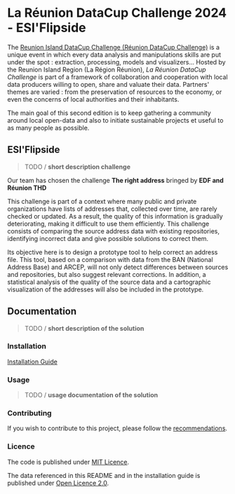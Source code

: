 # La Réunion DataCup Challenge 2024 - ESI'Flipside

The [Reunion Island DataCup Challenge (Réunion DataCup Challenge)](https://data.regionreunion.com/p/page-reunion-datacup-challenge) is a unique event in which every data analysis and manipulations skills are put under the spot : extraction, processing, models and visualizers... Hosted by the Reunion Island Region (La Région Réunion), *La Réunion DataCup Challenge* is part of a framework of collaboration and cooperation with local data producers willing to open, share and valuate their data. Partners' themes are varied : from the preservation of resources to the economy, or even the concerns of local authorities and their inhabitants.

The main goal of this second edition is to keep gathering a community around local open-data and also to initiate sustainable projects et useful to as many people as possible.

## ESI'Flipside

>TODO / **short description challenge**

Our team has chosen the challenge **The right address** bringed by **EDF and Réunion THD**

This challenge is part of a context where many public and private organizations have lists of addresses that, collected over time, are rarely checked or updated. As a result, the quality of this information is gradually deteriorating, making it difficult to use them efficiently. This challenge consists of comparing the source address data with existing repositories, identifying incorrect data and give possible solutions to correct them.

Its objective here is to design a prototype tool to help correct an address file. This tool, based on a comparison with data from the BAN (National Address Base) and ARCEP, will not only detect differences between sources and repositories, but also suggest relevant corrections. In addition, a statistical analysis of the quality of the source data and a cartographic visualization of the addresses will also be included in the prototype.

## **Documentation**

>TODO / **short description of the solution**

### **Installation**

[Installation Guide](/INSTALL.md)

### **Usage**

>TODO / **usage documentation of the solution**

### **Contributing**

If you wish to contribute to this project, please follow the [recommendations](/CONTRIBUTING.md).

### **Licence**

The code is published under [MIT Licence](/LICENSE).

The data referenced in this README and in the installation guide is published under <a href="https://www.etalab.gouv.fr/wp-content/uploads/2018/11/open-licence.pdf">Open Licence 2.0</a>.
